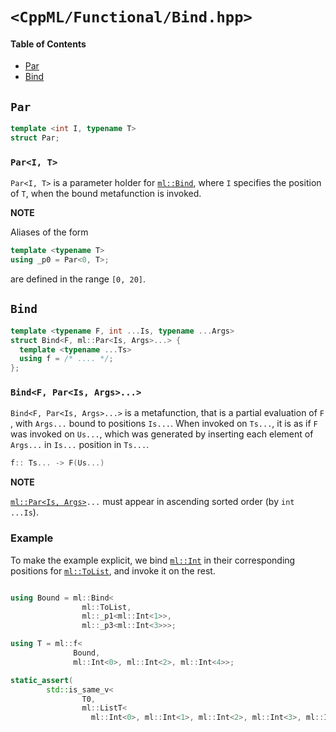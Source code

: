 # `<CppML/Functional/Bind.hpp>`

#### Table of Contents

* [Par](#par)
* [Bind](#bind)

## `Par`
```c++
template <int I, typename T>
struct Par;
```

### `Par<I, T>`

`Par<I, T>` is a parameter holder for [`ml::Bind`](#bind), where `I` specifies the position of `T`, when the bound metafunction is invoked.

**NOTE**

Aliases of the form
```c++
template <typename T>
using _p0 = Par<0, T>;
```
are defined in the range `[0, 20]`.

## `Bind`

```c++
template <typename F, int ...Is, typename ...Args>
struct Bind<F, ml::Par<Is, Args>...> {
  template <typename ...Ts>
  using f = /* .... */;
};
```
### `Bind<F, Par<Is, Args>...>`

`Bind<F, Par<Is, Args>...>` is a metafunction, that is a partial evaluation of `F`
, with `Args...` bound to  positions `Is...`. When invoked on `Ts...`, it is as if `F` was invoked on `Us...`, which was generated by inserting each element of `Args...` in `Is...` position in `Ts...`.

```c++
f:: Ts... -> F(Us...)
```

**NOTE**

[`ml::Par<Is, Args>`](#par)`...` must appear in ascending sorted order (by `int ...Is`).


### Example

To make the example explicit, we bind [`ml::Int`](../Vocabulary/Value.md) in their corresponding positions for [`ml::ToList`](./ToList.md), and invoke it on the rest.

```c++

using Bound = ml::Bind<
                ml::ToList,
                ml::_p1<ml::Int<1>>,
                ml::_p3<ml::Int<3>>>;

using T = ml::f<
              Bound,
              ml::Int<0>, ml::Int<2>, ml::Int<4>>; 

static_assert(
        std::is_same_v<
                T0,
                ml::ListT<
                  ml::Int<0>, ml::Int<1>, ml::Int<2>, ml::Int<3>, ml::Int<4>>>);
```
